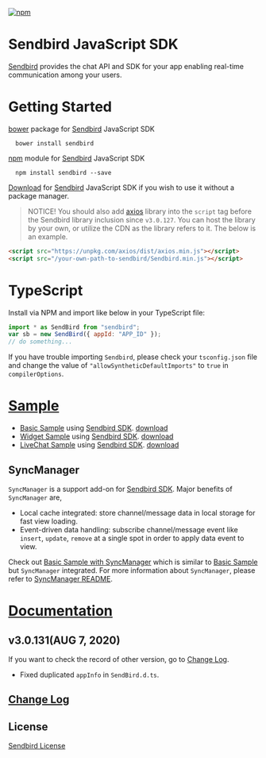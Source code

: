 [![npm](https://img.shields.io/npm/v/sendbird.svg?style=popout&colorB=red)](https://www.npmjs.com/package/sendbird)

# Sendbird JavaScript SDK

[Sendbird](https://sendbird.com) provides the chat API and SDK for your app enabling real-time communication among your users.

# Getting Started

[bower](http://bower.io) package for [Sendbird](https://sendbird.com) JavaScript SDK

      bower install sendbird

[npm](https://www.npmjs.com/package/sendbird) module for [Sendbird](https://sendbird.com) JavaScript SDK

      npm install sendbird --save

[Download](https://github.com/sendbird/Sendbird-SDK-JavaScript) for [Sendbird](https://sendbird.com) JavaScript SDK if you wish to use it without a package manager.

> NOTICE! You should also add [axios](https://github.com/axios/axios) library into the `script` tag before the Sendbird library inclusion since `v3.0.127`. You can host the library by your own, or utilize the CDN as the library refers to it. The below is an example.

```html
<script src="https://unpkg.com/axios/dist/axios.min.js"></script>
<script src="/your-own-path-to-sendbird/Sendbird.min.js"></script>
```

# TypeScript

Install via NPM and import like below in your TypeScript file:

```javascript
import * as SendBird from "sendbird";
var sb = new SendBird({ appId: "APP_ID" });
// do something...
```

If you have trouble importing `Sendbird`, please check your `tsconfig.json` file and change the value of `"allowSyntheticDefaultImports"` to `true` in `compilerOptions`.

# [Sample](https://github.com/sendbird/Sendbird-JavaScript)

- [Basic Sample](https://sample.sendbird.com/basic) using [Sendbird SDK](https://github.com/sendbird/Sendbird-SDK-JavaScript). [download](https://github.com/sendbird/Sendbird-JavaScript/tree/master/web-sample)
- [Widget Sample](https://sample.sendbird.com/widget) using [Sendbird SDK](https://github.com/sendbird/Sendbird-SDK-JavaScript). [download](https://github.com/sendbird/Sendbird-JavaScript/tree/master/web-widget)
- [LiveChat Sample](https://sample.sendbird.com/livechat) using [Sendbird SDK](https://github.com/sendbird/Sendbird-SDK-JavaScript). [download](https://github.com/sendbird/Sendbird-JavaScript/tree/master/web-live-chat)

## SyncManager

`SyncManager` is a support add-on for [Sendbird SDK](https://github.com/sendbird/Sendbird-SDK-JavaScript). Major benefits of `SyncManager` are,

- Local cache integrated: store channel/message data in local storage for fast view loading.
- Event-driven data handling: subscribe channel/message event like `insert`, `update`, `remove` at a single spot in order to apply data event to view.

Check out [Basic Sample with SyncManager](https://github.com/sendbird/Sendbird-JavaScript/tree/master/web-basic-sample-syncmanager) which is similar to [Basic Sample](https://sample.sendbird.com/basic) but `SyncManager` integrated. For more information about `SyncManager`, please refer to [SyncManager README](https://github.com/sendbird/sendbird-syncmanager-javascript/blob/master/README.md).

# [Documentation](https://docs.sendbird.com/javascript)

## v3.0.131(AUG 7, 2020)

If you want to check the record of other version, go to [Change Log](https://github.com/sendbird/Sendbird-SDK-JavaScript/blob/master/CHANGELOG.md).

- Fixed duplicated `appInfo` in `SendBird.d.ts`.

## [Change Log](https://github.com/sendbird/Sendbird-SDK-JavaScript/blob/master/CHANGELOG.md)

## License

[Sendbird License](https://github.com/sendbird/Sendbird-SDK-JavaScript/blob/master/LICENSE.md)
